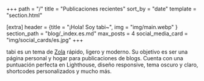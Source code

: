 +++
path = "/"
title = "Publicaciones recientes"
sort_by = "date"
template = "section.html"

[extra]
header = {title = "¡Hola! Soy tabi~", img = "img/main.webp" }
section_path = "blog/_index.es.md"
max_posts = 4
social_media_card = "img/social_cards/es.jpg"
+++

tabi es un tema de [Zola](https://getzola.org) rápido, ligero y moderno. Su objetivo es ser una página personal y hogar para publicaciones de blogs. Cuenta con una puntuación perfecta en Lighthouse, diseño responsive, tema oscuro y claro, shortcodes personalizados y mucho más.
